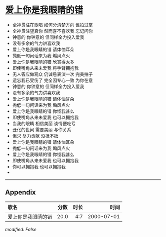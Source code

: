 # [爱上你是我眼睛的错](https://music.163.com/song?id=67560)

* 全神贯注在歌唱 如何分清楚方向 谁拍过掌
* 全神贯注望真你 然而喜不喜欢我 忘记问你
* 钟意的 你钟意的 但同样全力投入爱我
* 没有多余的气力讲喜欢我
* 爱上你是我眼睛的错 请体恤耳朵
* 抛低一句闲话来为我 煽风点火
* 爱上你是我眼睛的错 欣赏得太多
* 即使嘴角从来未爱我 将手臂拥抱我
* 无人答应做观众 仍诚恳表演一次 完美拍子
* 遗忘我已受伤了 完全因专心一致 为你在意
* 钟意的 你钟意的 但同样全力投入爱我
* 没有多余的气力讲喜欢我
* 爱上你是我眼睛的错 请体恤耳朵
* 抛低一句闲话来为我 煽风点火
* 爱上你是我眼睛的错 你怪我甚么
* 即使嘴角从来未爱我 也可以拥抱我
* 当我的眼睛 相信美丽 谈情便吃亏
* 丑化的世间 需要美丽 与你关系
* 但求 尽力贡献 没抵不抵
* 爱上你是我眼睛的错 请体恤耳朵
* 抛低一句闲话来为我 煽风点火
* 爱上你是我眼睛的错 你怪我甚么
* 即使嘴角从来未爱我 也可以拥抱我
* 你可以拥抱我 也可以拥抱我
* 


---

## Appendix

|歌名|分数|时长|时间|
|:---|:---:|---:|---:|
|爱上你是我眼睛的错|20.0|4:7|2000-07-01

*modified: False*